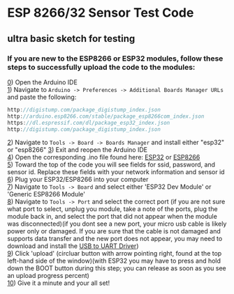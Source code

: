 # ESP 8266/32 Sensor Test Code
## ultra basic sketch for testing 

### If you are new to the ESP8266 or ESP32 modules, follow these steps to successfully upload the code to the modules:

[0]()) Open the Arduino IDE\
[1]()) Navigate to `Arduino -> Preferences -> Additional Boards Manager URLs` and paste the following:
 ```cpp
http://digistump.com/package_digistump_index.json
http://arduino.esp8266.com/stable/package_esp8266com_index.json
https://dl.espressif.com/dl/package_esp32_index.json
http://digistump.com/package_digistump_index.json
 ```
[2]()) Navigate to `Tools -> Board -> Boards Manager` and install either "esp32" or "esp8266"
[3]()) Exit and reopen the Arduino IDE\
[4]()) Open the corresponding .ino file found here: [ESP32](https://github.com/mb822/AguaClara-NJIT-Sensor-Code/blob/main/ESP32Sensor.ino) or [ESP8266](https://github.com/mb822/AguaClara-NJIT-Sensor-Code/blob/main/ESP8266Sensor.ino)\
[5]()) Toward the top of the code you will see fields for ssid, password, and sensor id. Replace these fields with your network information and sensor id\
[6]()) Plug your ESP32/ESP8266 into your computer\
[7]()) Navigate to `Tools -> Board` and select either 'ESP32 Dev Module' or 'Generic ESP8266 Module'\
[8]()) Navigate to `Tools -> Port` and select the correct port (if you are not sure what port to select, unplug you module, take a note of the ports, plug the module back in, and select the port that did not appear when the module was disconnected)(if you dont see a new port, your micro usb cable is likely power only or damaged. If you are sure that the cable is not damaged and supports data transfer and the new port does not appear, you may need to download and install the [USB to UART Driver](https://www.silabs.com/developers/usb-to-uart-bridge-vcp-drivers))\
[9]()) Click 'upload' (circluar button with arrow pointing right, found at the top left-hand side of the window)(with ESP32 you may have to press and hold down the BOOT button during this step; you can release as soon as you see an upload progress percent)\
[10]()) Give it a minute and your all set!
